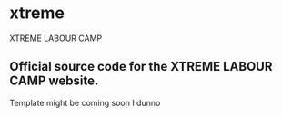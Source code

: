 # xtreme
XTREME LABOUR CAMP


## Official source code for the XTREME LABOUR CAMP website.


Template might be coming soon I dunno
